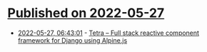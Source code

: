 # [Published on 2022-05-27](index.md)

* [2022-05-27, 06:43:01](https://news.ycombinator.com/item?id=31526684) - [Tetra – Full stack reactive component framework for Django using Alpine.js](https://www.tetraframework.com)
